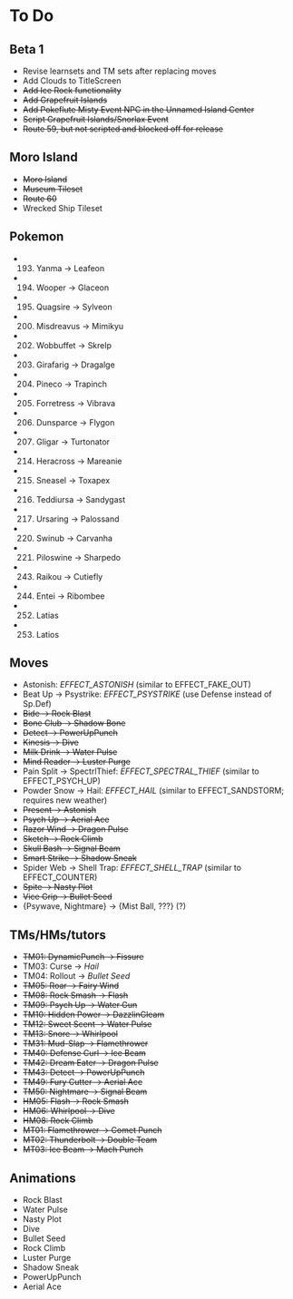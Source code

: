 # To Do


## Beta 1

- Revise learnsets and TM sets after replacing moves
- Add Clouds to TitleScreen
- ~~Add Ice Rock functionality~~
- ~~Add Grapefruit Islands~~
- ~~Add Pokeflute Misty Event NPC in the Unnamed Island Center~~
- ~~Script Grapefruit Islands/Snorlax Event~~
- ~~Route 59, but not scripted and blocked off for release~~


## Moro Island

- ~~Moro Island~~
- ~~Museum Tileset~~
- ~~Route 60~~
- Wrecked Ship Tileset


## Pokemon

- 193. Yanma -> Leafeon
- 194. Wooper -> Glaceon
- 195. Quagsire -> Sylveon
- 200. Misdreavus -> Mimikyu
- 202. Wobbuffet -> Skrelp
- 203. Girafarig -> Dragalge
- 204. Pineco -> Trapinch
- 205. Forretress -> Vibrava
- 206. Dunsparce -> Flygon
- 207. Gligar -> Turtonator
- 214. Heracross -> Mareanie
- 215. Sneasel -> Toxapex
- 216. Teddiursa -> Sandygast
- 217. Ursaring -> Palossand
- 220. Swinub -> Carvanha
- 221. Piloswine -> Sharpedo
- 243. Raikou -> Cutiefly
- 244. Entei -> Ribombee
- 252. Latias
- 253. Latios


## Moves

- Astonish: *EFFECT_ASTONISH* (similar to EFFECT_FAKE_OUT)
- Beat Up -> Psystrike: *EFFECT_PSYSTRIKE* (use Defense instead of Sp.Def)
- ~~Bide -> Rock Blast~~
- ~~Bone Club -> Shadow Bone~~
- ~~Detect -> PowerUpPunch~~
- ~~Kinesis -> Dive~~
- ~~Milk Drink -> Water Pulse~~
- ~~Mind Reader -> Luster Purge~~
- Pain Split -> SpectrlThief: *EFFECT_SPECTRAL_THIEF* (similar to EFFECT_PSYCH_UP)
- Powder Snow -> Hail: *EFFECT_HAIL* (similar to EFFECT_SANDSTORM; requires new weather)
- ~~Present -> Astonish~~
- ~~Psych Up -> Aerial Ace~~
- ~~Razor Wind -> Dragon Pulse~~
- ~~Sketch -> Rock Climb~~
- ~~Skull Bash -> Signal Beam~~
- ~~Smart Strike -> Shadow Sneak~~
- Spider Web -> Shell Trap: *EFFECT_SHELL_TRAP* (similar to EFFECT_COUNTER)
- ~~Spite -> Nasty Plot~~
- ~~Vice Grip -> Bullet Seed~~
- {Psywave, Nightmare} -> {Mist Ball, ???} (?)


## TMs/HMs/tutors

- ~~TM01: DynamicPunch -> Fissure~~
- TM03: Curse -> *Hail*
- TM04: Rollout -> *Bullet Seed*
- ~~TM05: Roar -> Fairy Wind~~
- ~~TM08: Rock Smash -> Flash~~
- ~~TM09: Psych Up -> Water Gun~~
- ~~TM10: Hidden Power -> DazzlinGleam~~
- ~~TM12: Sweet Scent -> Water Pulse~~
- ~~TM13: Snore -> Whirlpool~~
- ~~TM31: Mud-Slap -> Flamethrower~~
- ~~TM40: Defense Curl -> Ice Beam~~
- ~~TM42: Dream Eater -> Dragon Pulse~~
- ~~TM43: Detect -> PowerUpPunch~~
- ~~TM49: Fury Cutter -> Aerial Ace~~
- ~~TM50: Nightmare -> Signal Beam~~
- ~~HM05: Flash -> Rock Smash~~
- ~~HM06: Whirlpool -> Dive~~
- ~~HM08: Rock Climb~~
- ~~MT01: Flamethrower -> Comet Punch~~
- ~~MT02: Thunderbolt -> Double Team~~
- ~~MT03: Ice Beam -> Mach Punch~~


## Animations

- Rock Blast
- Water Pulse
- Nasty Plot
- Dive
- Bullet Seed
- Rock Climb
- Luster Purge
- Shadow Sneak
- PowerUpPunch
- Aerial Ace